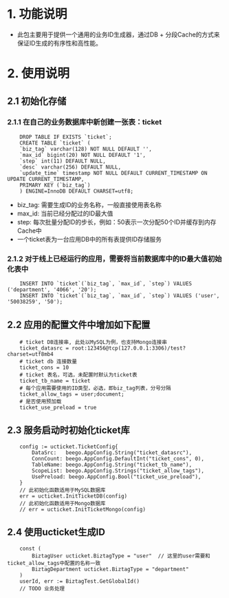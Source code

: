 # 1. 功能说明
* 此包主要用于提供一个通用的业务ID生成器，通过DB + 分段Cache的方式来保证ID生成的有序性和高性能。

# 2. 使用说明

## 2.1 初始化存储

### 2.1.1 在自己的业务数据库中新创建一张表：ticket
```
    DROP TABLE IF EXISTS `ticket`;
    CREATE TABLE `ticket` (
    `biz_tag` varchar(128) NOT NULL DEFAULT '',
    `max_id` bigint(20) NOT NULL DEFAULT '1',
    `step` int(11) DEFAULT NULL,
    `desc` varchar(256) DEFAULT NULL,
    `update_time` timestamp NOT NULL DEFAULT CURRENT_TIMESTAMP ON UPDATE CURRENT_TIMESTAMP,
    PRIMARY KEY (`biz_tag`)
    ) ENGINE=InnoDB DEFAULT CHARSET=utf8;
```

* biz_tag: 需要生成ID的业务名称，一般直接使用表名称
* max_id: 当前已经分配过的ID最大值
* step: 每次批量分配ID的步长，例如：50表示一次分配50个ID并缓存到内存Cache中
* 一个ticket表为一台应用DB中的所有表提供ID存储服务

### 2.1.2 对于线上已经运行的应用，需要将当前数据库中的ID最大值初始化表中
```
    INSERT INTO `ticket`(`biz_tag`, `max_id`, `step`) VALUES ('department', '4066', '20');
    INSERT INTO `ticket`(`biz_tag`, `max_id`, `step`) VALUES ('user', '50038259', '50');
```
## 2.2 应用的配置文件中增加如下配置
```
    # ticket DB连接串, 此处以MySQL为例，也支持Mongo连接串
    ticket_datasrc = root:123456@tcp(127.0.0.1:3306)/test?charset=utf8mb4
    # ticket db 连接数量
    ticket_cons = 10
    # ticket 表名，可选，未配置时默认为ticket表
    ticket_tb_name = ticket
    # 每个应用需要使用的ID类型，必选，即biz_tag列表，分号分隔
    ticket_allow_tags = user;document;
    # 是否使用预加载
    ticket_use_preload = true

```
## 2.3 服务启动时初始化ticket库
```
	config := ucticket.TicketConfig{
		DataSrc:   beego.AppConfig.String("ticket_datasrc"),
		ConnCount: beego.AppConfig.DefaultInt("ticket_cons", 0),
		TableName: beego.AppConfig.String("ticket_tb_name"),
		ScopeList: beego.AppConfig.Strings("ticket_allow_tags"),
        UsePreload: beego.AppConfig.Bool("ticket_use_preload"),
	}
    // 此初始化函数适用于MySQL数据库
	err = ucticket.InitTicketDB(config)
    // 此初始化函数适用于Mongo数据库
    // err = ucticket.InitTicketMongo(config)
```
## 2.4 使用ucticket生成ID
```
    const (
        BiztagUser ucticket.BiztagType = "user"  // 这里的user需要和ticket_allow_tags中配置的名称一致
        BiztagDepartment ucticket.BiztagType = "department"  
    )
    userId, err := BiztagTest.GetGlobalId()
    // TODO 业务处理
``` 
